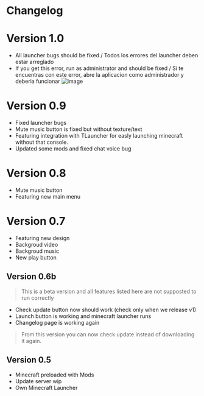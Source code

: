 # Changelog

# Version 1.0
- All launcher bugs should be fixed / Todos los errores del launcher deben estar arreglado
- If you get this error, run as administrator and should be fixed / Si te encuentras con este error, abre la aplicacion como administrador y deberia funcionar
![image](https://user-images.githubusercontent.com/56476330/154358155-1f1a7a81-28c9-41c9-9e9f-d67f351225b1.png)

# Version 0.9
- Fixed launcher bugs 
- Mute music button is fixed but without texture/text
- Featuring integration with TLauncher for easly launching minecraft without that console.
- Updated some mods and fixed chat voice bug

# Version 0.8
- Mute music button
- Featuring new main menu




# Version 0.7
- Featuring new design
- Backgroud video 
- Backgroud music 
- New play button 

## Version 0.6b 
> This is a beta version and all features listed here are not supposted to run correctly  
- Check update button now should work (check only when we release v1)
- Launch button is working and minecraft launcher runs
- Changelog page is working again

> From this version you can now check update instead of downloading it again.

## Version 0.5
- Minecraft preloaded with Mods
- Update server wip
- Own Minecraft Launcher
